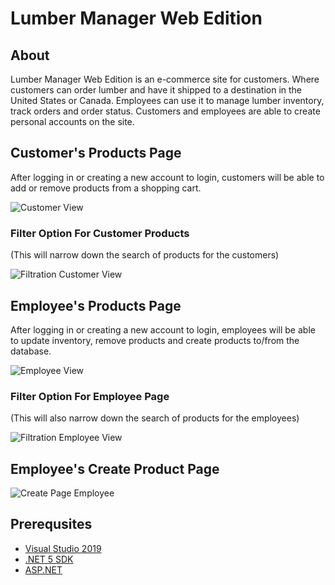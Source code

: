 # Lumber Manager Web Edition
## About
Lumber Manager Web Edition is an e-commerce site for customers. Where customers can order lumber and have it shipped to a destination in the United States or Canada. 
Employees can use it to manage lumber inventory, track orders and order status. Customers and employees are able to create personal accounts on the site.

## Customer's Products Page
After logging in or creating a new account to login,  customers will be able to add or remove products from a shopping cart.

![Customer View](https://user-images.githubusercontent.com/72529822/125886062-f378cd87-c944-44d5-879e-cf5dc31fde81.PNG)
### Filter Option For Customer Products
(This will narrow down the search of products for the customers)

![Filtration Customer View](https://user-images.githubusercontent.com/72529822/125886511-94189e96-3c63-440b-99e0-6d8311737239.PNG)


## Employee's Products Page
After logging in or creating a new account to login, employees will be able to update inventory, remove products and create products to/from the database.

![Employee View](https://user-images.githubusercontent.com/72529822/125886297-2bbebc95-f06e-44d2-a746-6a70eb424b8e.PNG)

### Filter Option For Employee Page
(This will also narrow down the search of products for the employees)

![Filtration Employee View](https://user-images.githubusercontent.com/72529822/125886864-eabb7488-7109-49b2-bd3e-3ac199b03c1b.PNG)

## Employee's Create Product Page
![Create Page Employee](https://user-images.githubusercontent.com/72529822/125887486-3e03dea3-4d2d-49ab-81bc-1ce7eb4944c9.PNG)

## Prerequsites
- [Visual Studio 2019](https://visualstudio.microsoft.com/vs/)
- [.NET 5 SDK](https://dotnet.microsoft.com/download/visual-studio-sdks)
- [ASP.NET](https://dotnet.microsoft.com/apps/aspnet)
